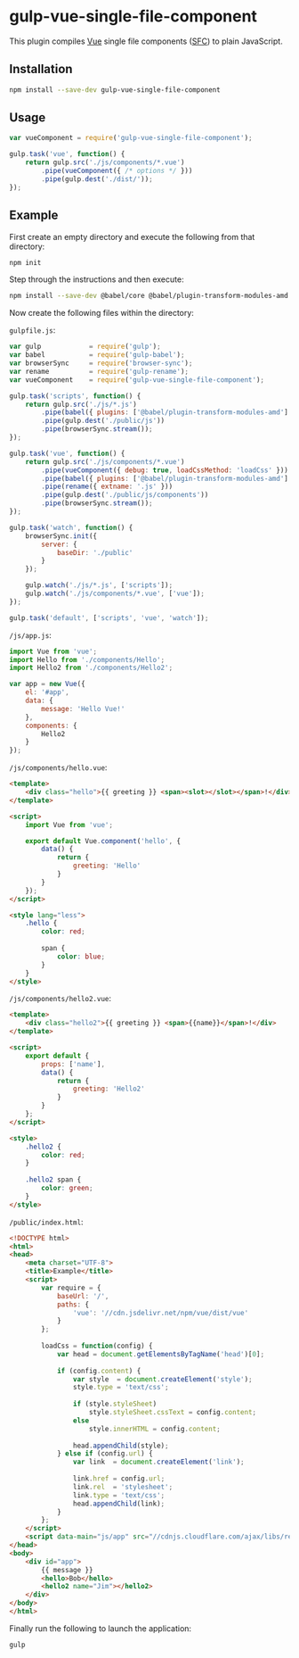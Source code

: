 # gulp-vue-single-file-component

This plugin compiles [Vue](https://vuejs.org/) single file components ([SFC](https://vuejs.org/v2/guide/single-file-components.html)) to plain JavaScript.

## Installation

```bash
npm install --save-dev gulp-vue-single-file-component
```

## Usage

```javascript
var vueComponent = require('gulp-vue-single-file-component');

gulp.task('vue', function() {
    return gulp.src('./js/components/*.vue')
        .pipe(vueComponent({ /* options */ }))
        .pipe(gulp.dest('./dist/'));
});
```

## Example

First create an empty directory and execute the following from that directory:

```bash
npm init
```

Step through the instructions and then execute:

```bash
npm install --save-dev @babel/core @babel/plugin-transform-modules-amd browser-sync gulp gulp-babel gulp-rename gulp-vue-single-file-component
```

Now create the following files within the directory:

`gulpfile.js`:

```javascript
var gulp            = require('gulp');
var babel           = require('gulp-babel');
var browserSync     = require('browser-sync');
var rename          = require('gulp-rename');
var vueComponent    = require('gulp-vue-single-file-component');

gulp.task('scripts', function() {
    return gulp.src('./js/*.js')
        .pipe(babel({ plugins: ['@babel/plugin-transform-modules-amd'] }))
        .pipe(gulp.dest('./public/js'))
        .pipe(browserSync.stream());
});

gulp.task('vue', function() {
    return gulp.src('./js/components/*.vue')
        .pipe(vueComponent({ debug: true, loadCssMethod: 'loadCss' }))
        .pipe(babel({ plugins: ['@babel/plugin-transform-modules-amd'] }))
        .pipe(rename({ extname: '.js' }))
        .pipe(gulp.dest('./public/js/components'))
        .pipe(browserSync.stream());
});

gulp.task('watch', function() {
    browserSync.init({
        server: {
            baseDir: './public'
        }
    });

    gulp.watch('./js/*.js', ['scripts']);
    gulp.watch('./js/components/*.vue', ['vue']);
});

gulp.task('default', ['scripts', 'vue', 'watch']);
```

`/js/app.js`:

```javascript
import Vue from 'vue';
import Hello from './components/Hello';
import Hello2 from './components/Hello2';

var app = new Vue({
    el: '#app',
    data: {
        message: 'Hello Vue!'
    },
    components: {
        Hello2
    }
});
```

`/js/components/hello.vue`:

```html
<template>
    <div class="hello">{{ greeting }} <span><slot></slot></span>!</div>
</template>

<script>
    import Vue from 'vue';

    export default Vue.component('hello', {
        data() {
            return {
                greeting: 'Hello'
            }
        }
    });
</script>

<style lang="less">
    .hello {
        color: red;
        
        span {
            color: blue;
        }
    }
</style>
```

`/js/components/hello2.vue`:

```html
<template>
    <div class="hello2">{{ greeting }} <span>{{name}}</span>!</div>
</template>

<script>
    export default {
        props: ['name'],
        data() {
            return {
                greeting: 'Hello2'
            }
        }
    };
</script>

<style>
    .hello2 {
        color: red;
    }
        
    .hello2 span {
        color: green;
    }
</style>
```

`/public/index.html`:

```html
<!DOCTYPE html>
<html>
<head>
    <meta charset="UTF-8">
    <title>Example</title>
    <script>
        var require = {
            baseUrl: '/',
            paths: {
                'vue': '//cdn.jsdelivr.net/npm/vue/dist/vue'
            }
        };
        
        loadCss = function(config) {
            var head = document.getElementsByTagName('head')[0];
         
            if (config.content) {
                var style  = document.createElement('style');
                style.type = 'text/css';
                
                if (style.styleSheet)
                    style.styleSheet.cssText = config.content;
                else
                    style.innerHTML = config.content;
         
                head.appendChild(style);
            } else if (config.url) {
                var link  = document.createElement('link');
         
                link.href = config.url;
                link.rel  = 'stylesheet';
                link.type = 'text/css';
                head.appendChild(link);
            }
        };
    </script>
    <script data-main="js/app" src="//cdnjs.cloudflare.com/ajax/libs/require.js/2.3.5/require.js"></script>
</head>
<body>
    <div id="app">
        {{ message }}
        <hello>Bob</hello>
        <hello2 name="Jim"></hello2>
    </div>
</body>
</html>
```

Finally run the following to launch the application:

```bash
gulp
```
